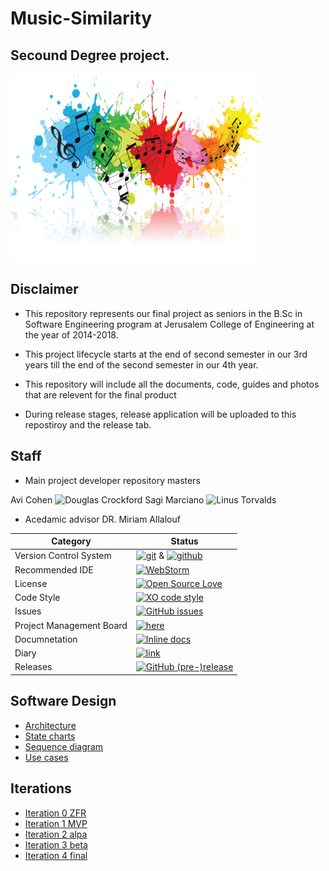 # Music-Similarity
## Secound Degree project. 


<img src="https://github.com/avicohen89/Music-Similarity/blob/master/pic/music-colour-splash.jpg" height="300" width="400">


## Disclaimer

* This repository represents our final project as seniors in the B.Sc in Software Engineering program at Jerusalem College of Engineering at the year of 2014-2018.

* This project lifecycle starts at the end of second semester in our 3rd years till the end of the second semester in our 4th year.

* This repository will include all the documents, code, guides and photos that are relevent for the final product

* During release stages, release application will be uploaded to this repostiroy and the release tab.

## Staff
* Main project developer repository masters

Avi Cohen
<img src="https://avatars0.githubusercontent.com/u/26030890?v=3&s=460" alt="Douglas Crockford" width="100" height="100">
Sagi Marciano
<img src="https://avatars3.githubusercontent.com/u/16443118?v=3&s=460" alt="Linus Torvalds" width="100" height="100">




* Acedamic advisor
  DR. Miriam Allalouf

 |Category|Status|
|---|---|
| Version Control System| [![git](https://img.shields.io/badge/Version%20Control-Git-green.svg)](https://git-scm.com/) & [![github](https://img.shields.io/badge/Version%20Control-Github-green.svg)](https://github.com/) |
| Recommended IDE | [![WebStorm](https://img.shields.io/badge/IDE-WebStorm-green.svg)](https://www.jetbrains.com/webstorm/) |
| License | [![Open Source Love](https://badges.frapsoft.com/os/mit/mit.svg?v=102)](https://github.com/ellerbrock/open-source-badge/) |
| Code Style | [![XO code style](https://img.shields.io/badge/code_style-XO-5ed9c7.svg)](https://github.com/yeseg11/Music-Similarity-sd) |
| Issues | [![GitHub issues](https://img.shields.io/github/issues/avicohen89/Music-Similarity.svg?style=flat)](https://github.com/yeseg11/Music-Similarity-sd/issues) |
| Project Management Board| [![here](https://img.shields.io/badge/Project%20Management%20Board-On%20demand-lightgrey.svg)](https://github.com/yeseg11/Music-Similarity-sd/projects) |
| Documnetation | [![Inline docs](http://inch-ci.org/github/avicohen89/Music-Similarity.svg?branch=master)](https://github.com/yeseg11/Music-Similarity-sd/wiki/Documents) |
| Diary |  [![link](https://img.shields.io/badge/Diary-On%20demand-blue.svg)](https://calendar.google.com/calendar/embed?src=pnu92pav3s91nku9u35gks3m0c%40group.calendar.google.com&ctz=Asia%2FJerusalem) |
| Releases | [![GitHub (pre-)release](https://img.shields.io/badge/release-v2.0.1-blue.svg)](https://github.com/avicohen89/Music-Similarity/releases/tag/2.0.1)|


## Software Design
* [Architecture](https://github.com/avicohen89/Music-Similarity/blob/master/docs/Architectur.png)
* [State charts](https://github.com/avicohen89/Music-Similarity/blob/master/docs/state%20chart.png) 
* [Sequence diagram](https://github.com/avicohen89/Music-Similarity/blob/master/docs/sequance%20diagram.png)
* [Use cases](https://github.com/avicohen89/Music-Similarity/blob/master/docs/use%20cases.png)

## Iterations

* [Iteration 0 ZFR](https://github.com/avicohen89/Music-Similarity/wiki/Iteration-0-ZFR)
* [Iteration 1 MVP](https://github.com/avicohen89/Music-Similarity/wiki/Iteration-1-MVP)
* [Iteration 2 alpa](https://github.com/avicohen89/Music-Similarity/wiki/Iteration-2-alpha)
* [Iteration 3 beta](https://github.com/avicohen89/Music-Similarity/wiki/Iteration-3-beta)
* [Iteration 4 final](https://github.com/avicohen89/Music-Similarity/wiki/Iteration-4-final)
